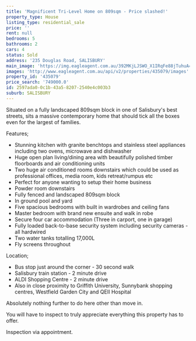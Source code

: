 ```yaml
---
title: 'Magnificent Tri-Level Home on 809sqm - Price slashed!'
property_type: House
listing_type: residential_sale
price: ''
rent: null
bedrooms: 5
bathrooms: 2
cars: 4
status: Sold
address: '235 Douglas Road, SALISBURY'
main_image: 'https://img.eagleagent.com.au/392MKjLJSWO_X1IRqFe88jTuhuA=/1280x854/smart/https://s3-us-west-2.amazonaws.com/eagleagent-orig/images/6820271/108611776-image-M.jpg'
images: 'http://www.eagleagent.com.au/api/v2/properties/435079/images'
property_id: '435079'
price_search: '749000.0'
id: 2597ada0-0c1b-43a5-8207-2540e4c003b3
suburb: SALISBURY
---
```

Situated on a fully landscaped 809sqm block in one of Salisbury's best streets, sits a massive contemporary home that should tick all the boxes even for the largest of families.

Features;
*  Stunning kitchen with granite benchtops and stainless steel appliances including two ovens, microwave and dishwasher
*  Huge open plan living/dining area with beautifully polished timber floorboards and air conditioning units
*  Two huge air conditioned rooms downstairs which could be used as professional offices, media room, kids retreat/rumpus etc
*  Perfect for anyone wanting to setup their home business
*  Powder room downstairs
*  Fully fenced and landscaped 809sqm block
*  In ground pool and yard
*  Five spacious bedrooms with built in wardrobes and ceiling fans
*  Master bedroom with brand new ensuite and walk in robe
*  Secure four car accommodation (Three in carport, one in garage)
*  Fully loaded back-to-base security system including security cameras - all hardwired
*  Two water tanks totalling 17,000L
*  Fly screens throughout

Location;
*  Bus stop just around the corner - 30 second walk
*  Salisbury train station - 2 minute drive
*  ALDI Shopping Centre - 2 minute drive
*  Also in close proximity to Griffith University, Sunnybank shopping centres, Westfield Garden City and QEII Hospital

Absolutely nothing further to do here other than move in.

You will have to inspect to truly appreciate everything this property has to offer.

Inspection via appointment.